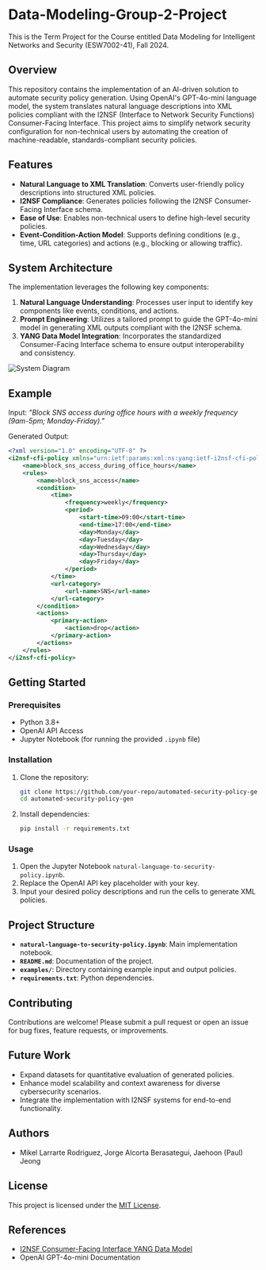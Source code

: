 # Data-Modeling-Group-2-Project
This is the Term Project for the Course entitled Data Modeling for Intelligent Networks and Security (ESW7002-41), Fall 2024.

## Overview
This repository contains the implementation of an AI-driven solution to automate security policy generation. Using OpenAI's GPT-4o-mini language model, the system translates natural language descriptions into XML policies compliant with the I2NSF (Interface to Network Security Functions) Consumer-Facing Interface. This project aims to simplify network security configuration for non-technical users by automating the creation of machine-readable, standards-compliant security policies.

## Features
- **Natural Language to XML Translation**: Converts user-friendly policy descriptions into structured XML policies.
- **I2NSF Compliance**: Generates policies following the I2NSF Consumer-Facing Interface schema.
- **Ease of Use**: Enables non-technical users to define high-level security policies.
- **Event-Condition-Action Model**: Supports defining conditions (e.g., time, URL categories) and actions (e.g., blocking or allowing traffic).

## System Architecture
The implementation leverages the following key components:
1. **Natural Language Understanding**: Processes user input to identify key components like events, conditions, and actions.
2. **Prompt Engineering**: Utilizes a tailored prompt to guide the GPT-4o-mini model in generating XML outputs compliant with the I2NSF schema.
3. **YANG Data Model Integration**: Incorporates the standardized Consumer-Facing Interface schema to ensure output interoperability and consistency.

![System Diagram](path/to/system_diagram.png)

## Example
Input: _"Block SNS access during office hours with a weekly frequency (9am-5pm; Monday-Friday)."_

Generated Output:
```xml
<?xml version="1.0" encoding="UTF-8" ?>
<i2nsf-cfi-policy xmlns="urn:ietf:params:xml:ns:yang:ietf-i2nsf-cfi-policy">
    <name>block_sns_access_during_office_hours</name>
    <rules>
        <name>block_sns_access</name>
        <condition>
            <time>
                <frequency>weekly</frequency>
                <period>
                    <start-time>09:00</start-time>
                    <end-time>17:00</end-time>
                    <day>Monday</day>
                    <day>Tuesday</day>
                    <day>Wednesday</day>
                    <day>Thursday</day>
                    <day>Friday</day>
                </period>
            </time>
            <url-category>
                <url-name>SNS</url-name>
            </url-category>
        </condition>
        <actions>
            <primary-action>
                <action>drop</action>
            </primary-action>
        </actions>
    </rules>
</i2nsf-cfi-policy>
```

## Getting Started

### Prerequisites
- Python 3.8+
- OpenAI API Access
- Jupyter Notebook (for running the provided `.ipynb` file)

### Installation
1. Clone the repository:
   ```bash
   git clone https://github.com/your-repo/automated-security-policy-gen.git
   cd automated-security-policy-gen
   ```
2. Install dependencies:
   ```bash
   pip install -r requirements.txt
   ```

### Usage
1. Open the Jupyter Notebook `natural-language-to-security-policy.ipynb`.
2. Replace the OpenAI API key placeholder with your key.
3. Input your desired policy descriptions and run the cells to generate XML policies.

## Project Structure
- **`natural-language-to-security-policy.ipynb`**: Main implementation notebook.
- **`README.md`**: Documentation of the project.
- **`examples/`**: Directory containing example input and output policies.
- **`requirements.txt`**: Python dependencies.

## Contributing
Contributions are welcome! Please submit a pull request or open an issue for bug fixes, feature requests, or improvements.

## Future Work
- Expand datasets for quantitative evaluation of generated policies.
- Enhance model scalability and context awareness for diverse cybersecurity scenarios.
- Integrate the implementation with I2NSF systems for end-to-end functionality.

## Authors
- Mikel Larrarte Rodriguez, Jorge Alcorta Berasategui, Jaehoon (Paul) Jeong

## License
This project is licensed under the [MIT License](LICENSE).

## References
- [I2NSF Consumer-Facing Interface YANG Data Model](https://datatracker.ietf.org/doc/draft-ietf-i2nsf-consumer-facing-interface-dm/31/)
- OpenAI GPT-4o-mini Documentation


